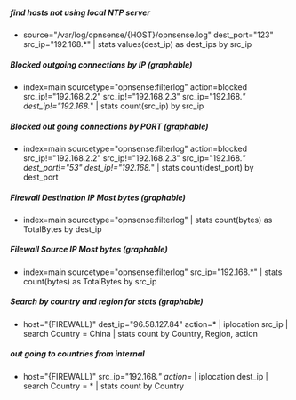 ##### find hosts not using local NTP server
- source="/var/log/opnsense/{HOST}/opnsense.log" dest_port="123" src_ip="192.168.*" | stats values(dest_ip) as dest_ips by src_ip

##### Blocked outgoing connections by IP (graphable)
- index=main sourcetype="opnsense:filterlog" action=blocked src_ip!="192.168.2.2" src_ip!="192.168.2.3" src_ip="192.168.*" dest_ip!="192.168.*" | stats count(src_ip) by src_ip

##### Blocked out going connections by PORT (graphable)
- index=main sourcetype="opnsense:filterlog" action=blocked src_ip!="192.168.2.2" src_ip!="192.168.2.3" src_ip="192.168.*" dest_port!="53" dest_ip!="192.168.*"  | stats count(dest_port) by dest_port

##### Firewall Destination IP Most bytes (graphable)
- index=main sourcetype="opnsense:filterlog" | stats count(bytes) as TotalBytes by dest_ip

##### Filewall Source IP Most bytes (graphable)
- index=main sourcetype="opnsense:filterlog"  src_ip="192.168.*" | stats  count(bytes) as TotalBytes by src_ip

##### Search by country and region for stats (graphable)
- host="{FIREWALL}" dest_ip="96.58.127.84" action=* | iplocation src_ip | search Country = China | stats count by Country, Region, action

##### out going to countries from internal
- host="{FIREWALL}" src_ip="192.168.*" action=* | iplocation dest_ip | search Country = * | stats count by Country
